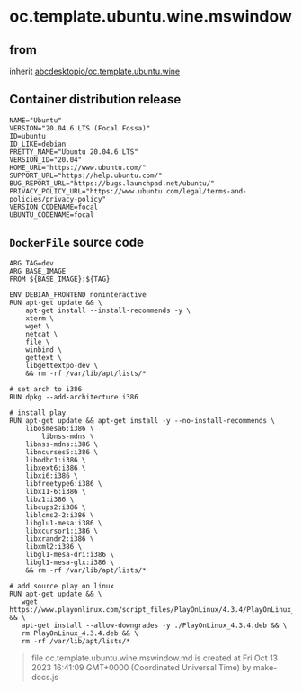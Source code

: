 # oc.template.ubuntu.wine.mswindow
## from
 inherit [abcdesktopio/oc.template.ubuntu.wine](../oc.template.ubuntu.wine)
## Container distribution release


``` 
NAME="Ubuntu"
VERSION="20.04.6 LTS (Focal Fossa)"
ID=ubuntu
ID_LIKE=debian
PRETTY_NAME="Ubuntu 20.04.6 LTS"
VERSION_ID="20.04"
HOME_URL="https://www.ubuntu.com/"
SUPPORT_URL="https://help.ubuntu.com/"
BUG_REPORT_URL="https://bugs.launchpad.net/ubuntu/"
PRIVACY_POLICY_URL="https://www.ubuntu.com/legal/terms-and-policies/privacy-policy"
VERSION_CODENAME=focal
UBUNTU_CODENAME=focal

```



## `DockerFile` source code

``` 
ARG TAG=dev
ARG BASE_IMAGE
FROM ${BASE_IMAGE}:${TAG} 

ENV DEBIAN_FRONTEND noninteractive 
RUN apt-get update && \
 	apt-get install --install-recommends -y \
	xterm \
	wget \
	netcat \
	file \
	winbind \
	gettext \ 
	libgettextpo-dev \
	&& rm -rf /var/lib/apt/lists/*	

# set arch to i386
RUN dpkg --add-architecture i386

# install play
RUN apt-get update && apt-get install -y --no-install-recommends \
	libosmesa6:i386	\
        libnss-mdns \
	libnss-mdns:i386 \
	libncurses5:i386 \
	libodbc1:i386 \
	libxext6:i386 \
	libxi6:i386 \
	libfreetype6:i386 \
	libx11-6:i386 \
	libz1:i386 \
	libcups2:i386 \
	liblcms2-2:i386 \
	libglu1-mesa:i386 \
	libxcursor1:i386 \
	libxrandr2:i386 \
	libxml2:i386 \
	libgl1-mesa-dri:i386 \
	libgl1-mesa-glx:i386 \
	&& rm -rf /var/lib/apt/lists/*

# add source play on linux 
RUN apt-get update && \
   wget https://www.playonlinux.com/script_files/PlayOnLinux/4.3.4/PlayOnLinux_4.3.4.deb && \
   apt-get install --allow-downgrades -y ./PlayOnLinux_4.3.4.deb && \
   rm PlayOnLinux_4.3.4.deb && \
   rm -rf /var/lib/apt/lists/*

```



> file oc.template.ubuntu.wine.mswindow.md is created at Fri Oct 13 2023 16:41:09 GMT+0000 (Coordinated Universal Time) by make-docs.js
